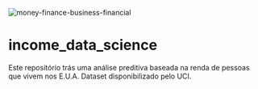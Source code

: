 ![money-finance-business-financial](https://user-images.githubusercontent.com/91103250/196821754-a06a67a3-8cce-4620-b652-b4f8cd4431a5.jpg)
# income_data_science
Este repositório trás uma análise preditiva baseada na renda de pessoas que vivem nos E.U.A. Dataset disponibilizado pelo UCI.
